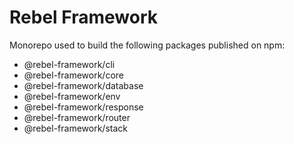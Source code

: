 # Rebel Framework

Monorepo used to build the following packages published on npm:

- @rebel-framework/cli
- @rebel-framework/core
- @rebel-framework/database
- @rebel-framework/env
- @rebel-framework/response
- @rebel-framework/router
- @rebel-framework/stack
